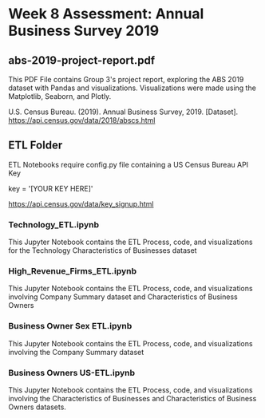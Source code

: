 # Week 8 Assessment: Annual Business Survey 2019

## abs-2019-project-report.pdf

This PDF File contains Group 3's project report, exploring the ABS 2019 dataset with Pandas and visualizations. Visualizations were made using the Matplotlib, Seaborn, and Plotly.

U.S. Census Bureau. (2019). Annual Business Survey, 2019. [Dataset]. https://api.census.gov/data/2018/abscs.html  


## ETL Folder

ETL Notebooks require config.py file containing a US Census Bureau API Key

key = '[YOUR KEY HERE]'

https://api.census.gov/data/key_signup.html

### Technology_ETL.ipynb

This Jupyter Notebook contains the ETL Process, code, and visualizations for the Technology Characteristics of Businesses dataset

### High_Revenue_Firms_ETL.ipynb

This Jupyter Notebook contains the ETL Process, code, and visualizations involving Company Summary dataset and Characteristics of Business Owners

### Business Owner Sex ETL.ipynb

This Jupyter Notebook contains the ETL Process, code, and visualizations involving the Company Summary dataset

### Business Owners US-ETL.ipynb

This Jupyter Notebook contains the ETL Process, code, and visualizations involving the Characteristics of Businesses and Characteristics of Business Owners datasets.
